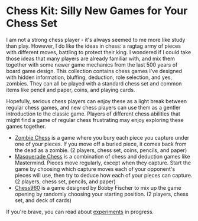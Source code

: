 # Chess Kit: Silly New Games for Your Chess Set

I am not a strong chess player - it's always seemed to me more like study than
play. However, I do like the ideas in chess: a ragtag army of pieces with
different moves, battling to protect their king. I wondered if I could take
those ideas that many players are already familiar with, and mix them together
with some newer game mechanics from the last 500 years of board game design.
This collection contains chess games I've designed with hidden information,
bluffing, deduction, role selection, and yes, zombies. They can all be played
with a standard chess set and common items like pencil and paper, coins, and
playing cards.

Hopefully, serious chess players can enjoy these as a light break between
regular chess games, and new chess players can use them as a gentler
introduction to the classic game. Players of different chess abilities that
might find a game of regular chess frustrating may enjoy exploring these games
together.

* [Zombie Chess][zombie-chess] is a game where you bury each piece you
    capture under one of your pieces. If you move off a buried piece, it
    comes back from the dead as a zombie. (2 players, chess set, coins,
    pencils, and paper)
* [Masquerade Chess][masquerade-chess] is a combination of chess and
    deduction games like Mastermind. Pieces move regularly, except when
    they capture. Start the game by choosing which capture moves each of
    your opponent's pieces will use, then try to deduce how each of your
    pieces can capture. (2 players, chess set, pencils, and paper)
* [Chess960][chess960] is a game designed by Bobby Fischer to mix up
    the game opening by randomly choosing your starting position. (2
    players, chess set, and deck of cards)

[zombie-chess]: https://donkirkby.github.io/chess-kit/rules.html#zombie-chess
[masquerade-chess]: https://donkirkby.github.io/chess-kit/rules.html#masquerade-chess
[chess960]: https://donkirkby.github.io/chess-kit/rules.html#chess960

If you're brave, you can read about [experiments] in progress.


[experiments]: https://donkirkby.github.io/chess-kit/new_rules.html
